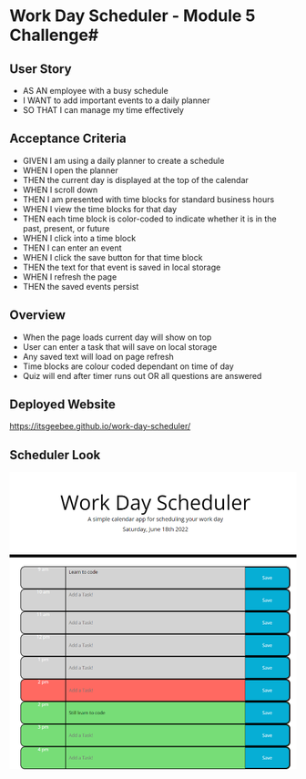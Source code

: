 # Work Day Scheduler - Module 5 Challenge#

## User Story ##
* AS AN employee with a busy schedule
* I WANT to add important events to a daily planner
* SO THAT I can manage my time effectively

## Acceptance Criteria ##

* GIVEN I am using a daily planner to create a schedule
* WHEN I open the planner
* THEN the current day is displayed at the top of the calendar
* WHEN I scroll down
* THEN I am presented with time blocks for standard business hours
* WHEN I view the time blocks for that day
* THEN each time block is color-coded to indicate whether it is in the past, present, or future
* WHEN I click into a time block
* THEN I can enter an event
* WHEN I click the save button for that time block
* THEN the text for that event is saved in local storage
* WHEN I refresh the page
* THEN the saved events persist

## Overview ##

* When the page loads current day will show on top
* User can enter a task that will save on local storage
* Any saved text will load on page refresh 
* Time blocks are colour coded dependant on time of day 
* Quiz will end after timer runs out OR all questions are answered

## Deployed Website ##

https://itsgeebee.github.io/work-day-scheduler/

## Scheduler Look ##

<img src="assets\image.png"  width="800px" height="auto">